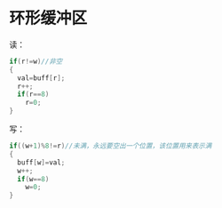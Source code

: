 # 环形缓冲区
读：
```C
if(r!=w)//非空
{
  val=buff[r];
  r++;
  if(r==8)
    r=0;
}
```
写：
```C
if((w+1)%8!=r)//未满，永远要空出一个位置，该位置用来表示满
{
  buff[w]=val;
  w++;
  if(w==8)
    w=0;
}
```
